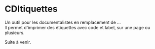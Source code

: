 # CDItiquettes
Un outil pour les documentalistes en remplacement de ...  
Il permet d'imprimer des étiquettes avec code et label, sur une page ou plusieurs.


Suite à venir.
